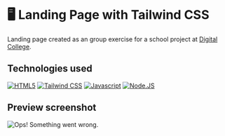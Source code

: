 # 🖥️ Landing Page with Tailwind CSS
Landing page created as an group exercise for a school project at <a href="https://digitalcollege.com.br/">Digital College</a>.

## Technologies used
<a href="https://developer.mozilla.org/en-US/docs/Web/HTML" target="_blank" rel="noopener noreferrer">![HTML5](https://img.shields.io/badge/HTML5-E34F26?style=for-the-badge&logo=html5&logoColor=white)</a>
<a href="https://tailwindcss.com/" target="_blank" rel="noopener noreferrer">![Tailwind CSS](https://img.shields.io/badge/Tailwind_CSS-38B2AC?style=for-the-badge&logo=tailwind-css&logoColor=white)</a>
<a href="https://developer.mozilla.org/en-US/docs/Web/JavaScript" target="_blank" rel="noopener noreferrer">![Javascript](https://img.shields.io/badge/JavaScript-F7DF1E?style=for-the-badge&logo=javascript&logoColor=black)</a>
<a href="https://nodejs.org/en/about/" target="_blank" rel="noopener noreferrer">![Node.JS](https://img.shields.io/badge/Node.js-43853D?style=for-the-badge&logo=node.js&logoColor=white)</a>

## Preview screenshot
![Ops! Something went wrong.](https://github.com/amariliodeoliveira/landing-page-dc/blob/main/src/assets/img/preview/hero.jpg)
